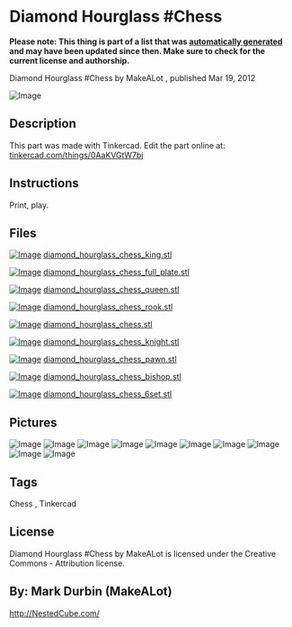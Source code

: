 Diamond Hourglass #Chess
===============
**Please note: This thing is part of a list that was [automatically generated](https://github.com/carlosgs/export-things) and may have been updated since then. Make sure to check for the current license and authorship.**  

Diamond Hourglass #Chess  by MakeALot , published Mar 19, 2012

![Image](img/diamond_hourglass_chess_6set_display_large.jpg)

Description
--------
This part was made with Tinkercad. Edit the part online at: <a href="https://tinkercad.com/things/0AaKVGtW7bj" target="_blank" rel="nofollow">tinkercad.com/things/0AaKVGtW7bj</a>

Instructions
--------
Print, play.

Files
--------
[![Image](img/diamond_hourglass_chess_king_preview_tinycard.jpg)](diamond_hourglass_chess_king.stl)
 [ diamond_hourglass_chess_king.stl](diamond_hourglass_chess_king.stl)  

[![Image](img/diamond_hourglass_chess_full_plate_preview_tinycard.jpg)](diamond_hourglass_chess_full_plate.stl)
 [ diamond_hourglass_chess_full_plate.stl](diamond_hourglass_chess_full_plate.stl)  

[![Image](img/diamond_hourglass_chess_queen_preview_tinycard.jpg)](diamond_hourglass_chess_queen.stl)
 [ diamond_hourglass_chess_queen.stl](diamond_hourglass_chess_queen.stl)  

[![Image](img/diamond_hourglass_chess_rook_preview_tinycard.jpg)](diamond_hourglass_chess_rook.stl)
 [ diamond_hourglass_chess_rook.stl](diamond_hourglass_chess_rook.stl)  

[![Image](img/diamond_hourglass_chess_preview_tinycard.jpg)](diamond_hourglass_chess.stl)
 [ diamond_hourglass_chess.stl](diamond_hourglass_chess.stl)  

[![Image](img/diamond_hourglass_chess_knight_preview_tinycard.jpg)](diamond_hourglass_chess_knight.stl)
 [ diamond_hourglass_chess_knight.stl](diamond_hourglass_chess_knight.stl)  

[![Image](img/diamond_hourglass_chess_pawn_preview_tinycard.jpg)](diamond_hourglass_chess_pawn.stl)
 [ diamond_hourglass_chess_pawn.stl](diamond_hourglass_chess_pawn.stl)  

[![Image](img/diamond_hourglass_chess_bishop_preview_tinycard.jpg)](diamond_hourglass_chess_bishop.stl)
 [ diamond_hourglass_chess_bishop.stl](diamond_hourglass_chess_bishop.stl)  

[![Image](img/diamond_hourglass_chess_6set_preview_tinycard.jpg)](diamond_hourglass_chess_6set.stl)
 [ diamond_hourglass_chess_6set.stl](diamond_hourglass_chess_6set.stl)  



Pictures
--------
![Image](img/dhchess_display_large_display_large.jpg)
![Image](img/dhchessboard_display_large_display_large.jpg)
![Image](img/diamond_hourglass_chess_display_large.jpg)
![Image](img/diamond_hourglass_chess_full_plate_display_large.jpg)
![Image](img/diamond_hourglass_chess_queen_display_large.jpg)
![Image](img/diamond_hourglass_chess_king_display_large.jpg)
![Image](img/diamond_hourglass_chess_knight_display_large.jpg)
![Image](img/diamond_hourglass_chess_bishop_display_large.jpg)
![Image](img/diamond_hourglass_chess_rook_display_large.jpg)
![Image](img/diamond_hourglass_chess_pawn_display_large.jpg)


Tags
--------
Chess , Tinkercad  

  

License
--------
Diamond Hourglass #Chess by MakeALot is licensed under the Creative Commons - Attribution license.  



By: Mark Durbin (MakeALot)
--------
<http://NestedCube.com/>